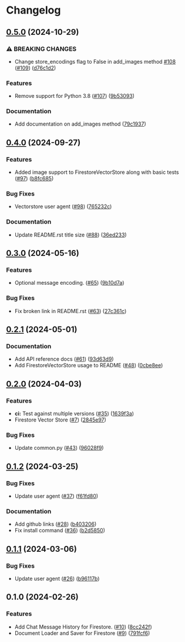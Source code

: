 # Changelog

## [0.5.0](https://github.com/googleapis/langchain-google-firestore-python/compare/v0.4.0...v0.5.0) (2024-10-29)


### ⚠ BREAKING CHANGES

* Change store_encodings flag to False in add_images method [#108](https://github.com/googleapis/langchain-google-firestore-python/issues/108) ([#109](https://github.com/googleapis/langchain-google-firestore-python/issues/109)) ([d76c1d2](https://github.com/googleapis/langchain-google-firestore-python/commit/d76c1d291636492070d10c9b6208cf4baede4149))

### Features

* Remove support for Python 3.8 ([#107](https://github.com/googleapis/langchain-google-firestore-python/issues/107)) ([9b53093](https://github.com/googleapis/langchain-google-firestore-python/commit/9b5309385486ce44fa14431851508cfc20b144ba))


### Documentation

* Add documentation on add_images method ([79c1937](https://github.com/googleapis/langchain-google-firestore-python/commit/79c19379985f7474b92766ee7f22386e772c2747))

## [0.4.0](https://github.com/googleapis/langchain-google-firestore-python/compare/v0.3.0...v0.4.0) (2024-09-27)


### Features

* Added image support to FirestoreVectorStore along with basic tests ([#97](https://github.com/googleapis/langchain-google-firestore-python/issues/97)) ([b8fc685](https://github.com/googleapis/langchain-google-firestore-python/commit/b8fc6853201b17523f78e3491073293df9127a38))


### Bug Fixes

* Vectorstore user agent ([#98](https://github.com/googleapis/langchain-google-firestore-python/issues/98)) ([765232c](https://github.com/googleapis/langchain-google-firestore-python/commit/765232cb5278079bf106e570b40b889931429193))


### Documentation

* Update README.rst title size ([#88](https://github.com/googleapis/langchain-google-firestore-python/issues/88)) ([36ed233](https://github.com/googleapis/langchain-google-firestore-python/commit/36ed2339130c247159d8b88e4b4aabbe775021b8))

## [0.3.0](https://github.com/googleapis/langchain-google-firestore-python/compare/v0.2.1...v0.3.0) (2024-05-16)


### Features

* Optional message encoding. ([#65](https://github.com/googleapis/langchain-google-firestore-python/issues/65)) ([9b10d7a](https://github.com/googleapis/langchain-google-firestore-python/commit/9b10d7abb0d6009ca9997ce25a162d7a42065188))


### Bug Fixes

* Fix broken link in README.rst ([#63](https://github.com/googleapis/langchain-google-firestore-python/issues/63)) ([27c361c](https://github.com/googleapis/langchain-google-firestore-python/commit/27c361c2551479f7def81cb182c7fe29534c07a7))

## [0.2.1](https://github.com/googleapis/langchain-google-firestore-python/compare/v0.2.0...v0.2.1) (2024-05-01)


### Documentation

* Add API reference docs ([#61](https://github.com/googleapis/langchain-google-firestore-python/issues/61)) ([93d63d9](https://github.com/googleapis/langchain-google-firestore-python/commit/93d63d928c265b466a3feaf78c55a485cd472365))
* Add FirestoreVectorStore usage to README ([#48](https://github.com/googleapis/langchain-google-firestore-python/issues/48)) ([0cbe8ee](https://github.com/googleapis/langchain-google-firestore-python/commit/0cbe8ee9b767435cac805ca644b97c678dbe54b4))

## [0.2.0](https://github.com/googleapis/langchain-google-firestore-python/compare/v0.1.2...v0.2.0) (2024-04-03)


### Features

* **ci:** Test against multiple versions ([#35](https://github.com/googleapis/langchain-google-firestore-python/issues/35)) ([1639f3a](https://github.com/googleapis/langchain-google-firestore-python/commit/1639f3a839f7608fba86e7aee9e7733a4b00df55))
* Firestore Vector Store ([#7](https://github.com/googleapis/langchain-google-firestore-python/issues/7)) ([2845e97](https://github.com/googleapis/langchain-google-firestore-python/commit/2845e9700cf8904926898e972cfa94346ac7c626))


### Bug Fixes

* Update common.py ([#43](https://github.com/googleapis/langchain-google-firestore-python/issues/43)) ([96028f9](https://github.com/googleapis/langchain-google-firestore-python/commit/96028f94504841977a22f0297083507a949825c4))

## [0.1.2](https://github.com/googleapis/langchain-google-firestore-python/compare/v0.1.1...v0.1.2) (2024-03-25)


### Bug Fixes

* Update user agent ([#37](https://github.com/googleapis/langchain-google-firestore-python/issues/37)) ([f61fd80](https://github.com/googleapis/langchain-google-firestore-python/commit/f61fd80d56669ac4f33e56f1c47c83e8c02b6a63))


### Documentation

* Add github links ([#28](https://github.com/googleapis/langchain-google-firestore-python/issues/28)) ([b403206](https://github.com/googleapis/langchain-google-firestore-python/commit/b403206ee2b16ac1e3b467ab2cd9de887fb71e38))
* Fix install command ([#36](https://github.com/googleapis/langchain-google-firestore-python/issues/36)) ([b2d5850](https://github.com/googleapis/langchain-google-firestore-python/commit/b2d58500e7f2e7493cedb6fc38d3af6f226aff41))

## [0.1.1](https://github.com/googleapis/langchain-google-firestore-python/compare/v0.1.0...v0.1.1) (2024-03-06)


### Bug Fixes

* Update user agent ([#26](https://github.com/googleapis/langchain-google-firestore-python/issues/26)) ([b96117b](https://github.com/googleapis/langchain-google-firestore-python/commit/b96117b3a78679a481565934a80a7c812ae48340))

## 0.1.0 (2024-02-26)


### Features

* Add Chat Message History for Firestore. ([#10](https://github.com/googleapis/langchain-google-firestore-python/issues/10)) ([8cc242f](https://github.com/googleapis/langchain-google-firestore-python/commit/8cc242f5fba383704f9cb6bd991db19ce6ad6308))
* Document Loader and Saver for Firestore ([#9](https://github.com/googleapis/langchain-google-firestore-python/issues/9)) ([791fcf6](https://github.com/googleapis/langchain-google-firestore-python/commit/791fcf6ec983e57e06f33e91f148846a1f9df287))
